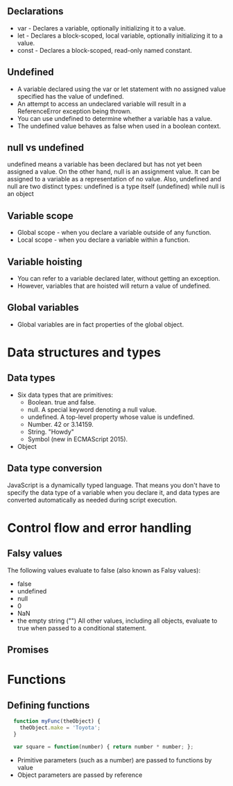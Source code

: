 ## Declarations
* var - Declares a variable, optionally initializing it to a value.
* let - Declares a block-scoped, local variable, optionally initializing it to a value.
* const - Declares a block-scoped, read-only named constant.

## Undefined
* A variable declared using the var or let statement with no assigned value specified has the value of undefined.
* An attempt to access an undeclared variable will result in a ReferenceError exception being thrown.
* You can use undefined to determine whether a variable has a value.
* The undefined value behaves as false when used in a boolean context.

## null vs undefined
undefined means a variable has been declared but has not yet been assigned a value.
On the other hand, null is an assignment value. It can be assigned to a variable as a representation of no value.
Also, undefined and null are two distinct types: undefined is a type itself (undefined) while null is an object

## Variable scope
* Global scope - when you declare a variable outside of any function.
* Local scope - when you declare a variable within a function.

## Variable hoisting
* You can refer to a variable declared later, without getting an exception.
* However, variables that are hoisted will return a value of undefined.

## Global variables
* Global variables are in fact properties of the global object.

# Data structures and types

## Data types
* Six data types that are primitives:
  * Boolean. true and false.
  * null. A special keyword denoting a null value.
  * undefined. A top-level property whose value is undefined.
  * Number. 42 or 3.14159.
  * String. "Howdy"
  * Symbol (new in ECMAScript 2015).
* Object

## Data type conversion
JavaScript is a dynamically typed language. That means you don't have to specify the data type of a variable when you declare it, and data types are converted automatically as needed during script execution.

# Control flow and error handling

## Falsy values
The following values evaluate to false (also known as Falsy values):
* false
* undefined
* null
* 0
* NaN
* the empty string ("")
All other values, including all objects, evaluate to true when passed to a conditional statement.

## Promises


# Functions

## Defining functions
```JavaScript
  function myFunc(theObject) {
    theObject.make = 'Toyota';
  }

  var square = function(number) { return number * number; };
```
* Primitive parameters (such as a number) are passed to functions by value
* Object parameters are passed by reference
